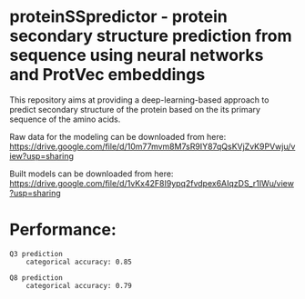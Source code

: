 # proteinSSpredictor - protein secondary structure prediction from sequence using neural networks and ProtVec embeddings

This repository aims at providing a deep-learning-based approach to predict secondary structure of the protein based on the its primary sequence of the amino acids.


Raw data for the modeling can be downloaded from here: https://drive.google.com/file/d/10m77mvm8M7sR9IY87qQsKVjZvK9PVwju/view?usp=sharing

Built models can be downloaded from here: https://drive.google.com/file/d/1vKx42F8I9ypq2fvdpex6AIqzDS_r1IWu/view?usp=sharing


# Performance:
	
	Q3 prediction
		categorical accuracy: 0.85

	Q8 prediction
		categorical accuracy: 0.79


